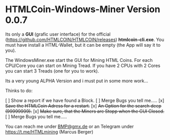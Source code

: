 # HTMLCoin-Windows-Miner Version 0.0.7

Its only a **GUI** (grafic user interface) for the official (https://github.com/HTMLCOIN/HTMLCOIN/releases) **htmlcoin-cli.exe**.
You must have install a HTML-Wallet, but it can be empty (the App will say it to you). 

The WindowsMiner.exe start the GUI for Mining HTML Coins.
For each CPU/Core you can start on Mining Tread.
If you have 2 CPUs with 2 Cores you can start 3 Treads (one for you to work).

Its a very young ALPHA Version and i must put in some more work...

Thinks to do:

[ ] Show a report if we have found a Block.
[ ] Merge Bugs you tell me.....
[x] ~~Save the HTMLCoin Adress for a restart.~~
[x] ~~An Option for the search deep (99999999).~~
[x] ~~Make sure, that the Miners are Stopp when the GUI Closed.~~
[ ] Merge Bugs you tell me.....

You can reach me under BMP@gmx.de or an Telegram under https://t.me/HTMLmining (Marcus Berger)
